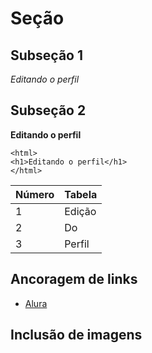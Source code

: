 # Seção

## Subseção 1
_Editando o perfil_

## Subseção 2
**Editando o perfil**

```
<html>
<h1>Editando o perfil</h1>
</html>
```

|Número | Tabela|
| ------ | ------ |
|1|Edição|
|2|Do|
|3|Perfil|

## Ancoragem de links

- [Alura](https://cursos.alura.com.br/)

## Inclusão de imagens

![]()
